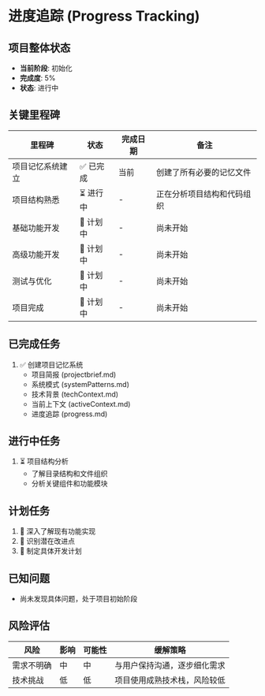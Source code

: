 # 进度追踪 (Progress Tracking)

## 项目整体状态
- **当前阶段**: 初始化
- **完成度**: 5%
- **状态**: 进行中

## 关键里程碑
| 里程碑 | 状态 | 完成日期 | 备注 |
|-------|------|---------|------|
| 项目记忆系统建立 | ✅ 已完成 | 当前 | 创建了所有必要的记忆文件 |
| 项目结构熟悉 | ⏳ 进行中 | - | 正在分析项目结构和代码组织 |
| 基础功能开发 | 📅 计划中 | - | 尚未开始 |
| 高级功能开发 | 📅 计划中 | - | 尚未开始 |
| 测试与优化 | 📅 计划中 | - | 尚未开始 |
| 项目完成 | 📅 计划中 | - | 尚未开始 |

## 已完成任务
1. ✅ 创建项目记忆系统
   - 项目简报 (projectbrief.md)
   - 系统模式 (systemPatterns.md)
   - 技术背景 (techContext.md)
   - 当前上下文 (activeContext.md)
   - 进度追踪 (progress.md)

## 进行中任务
1. ⏳ 项目结构分析
   - 了解目录结构和文件组织
   - 分析关键组件和功能模块

## 计划任务
1. 📅 深入了解现有功能实现
2. 📅 识别潜在改进点
3. 📅 制定具体开发计划

## 已知问题
- 尚未发现具体问题，处于项目初始阶段

## 风险评估
| 风险 | 影响 | 可能性 | 缓解策略 |
|------|------|-------|---------|
| 需求不明确 | 中 | 中 | 与用户保持沟通，逐步细化需求 |
| 技术挑战 | 低 | 低 | 项目使用成熟技术栈，风险较低 | 